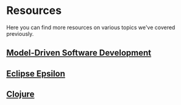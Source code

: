 # Resources

Here you can find more resources on various topics we've covered previously.

## [Model-Driven Software Development](https://en.wikipedia.org/wiki/Model-driven_engineering)
## [Eclipse Epsilon](https://www.eclipse.org/epsilon/)
## [Clojure](https://clojure.org/)
